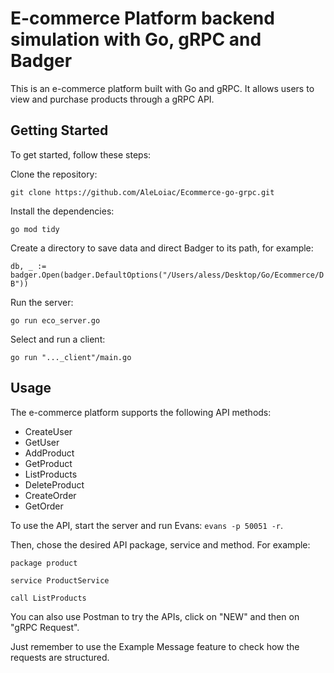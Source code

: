 # E-commerce Platform backend simulation with Go, gRPC and Badger
This is an e-commerce platform built with Go and gRPC. It allows users to view and purchase products through a gRPC API.

## Getting Started

To get started, follow these steps:

Clone the repository:

`git clone https://github.com/AleLoiac/Ecommerce-go-grpc.git`

Install the dependencies:

`go mod tidy`

Create a directory to save data and direct Badger to its path, for example:

`db, _ := badger.Open(badger.DefaultOptions("/Users/aless/Desktop/Go/Ecommerce/DB"))`

Run the server:

`go run eco_server.go`

Select and run a client:

`go run "..._client"/main.go`

## Usage

The e-commerce platform supports the following API methods:

* CreateUser
* GetUser
* AddProduct
* GetProduct
* ListProducts
* DeleteProduct
* CreateOrder
* GetOrder

To use the API, start the server and run Evans:
`evans -p 50051 -r`.

Then, chose the desired API package, service and method. For example:

`package product`

`service ProductService`

`call ListProducts`

You can also use Postman to try the APIs, click on "NEW" and then on "gRPC Request".

Just remember to use the Example Message feature to check how the requests are structured.